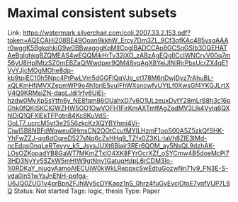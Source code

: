 # Maximal consistent subsets

Link: https://watermark.silverchair.com/coli.2007.33.2.153.pdf?token=AQECAHi208BE49Ooan9kkhW_Ercy7Dm3ZL_9Cf3qfKAc485ysgAAAr0wggK5BgkqhkiG9w0BBwagggKqMIICpgIBADCCAp8GCSqGSIb3DQEHATAeBglghkgBZQMEAS4wEQQMikHrTv32jXO_zABzAgEQgIICcIWNCryV00q7m56yU8HpIMtzSZ0mEBZaQlWwdper9QM48vqAgX8YeiJlNIRjrPbsUcrZX4qE1VyYJjcMOgMOhe8dp-kb9tpjEC10h5Npc4PtPwLVm5dGGFlQqVJo_ct178M6nDwjDyz7rAhuBL-xQLKmHfjMVXZepmWP9o4h1briE5vuIFhWXsncwfvUYtLf0XwsGf4YKGJLrtXV4Q9KRMsiZN-dapLJdi1rfv6UiEj-hzdw0MvXpSsYtfn6y_NE8fqm86OUahxD7v6O1ULzeuxDytY28mLr88h3c16pGhk0fQKISKCIGWZHW5OO1OwVOFH1FirKmAXTmtfAgZadMV3LIk4Vylq6QXhlDiQ1QFXlEkTFPotn84Kc8KuVdS-OoLT7_ucrcM5yt3e2556zkcKzXQYBYhmi4Vi-CjwI5B8NBFdWqweuGHmsCN2OOtCcufMYILHzmF1ooS00A5Z5zkQfSHK-YhFwZZJ-qg6dOqreD527sNq6cZsHHq9_TZfx0Z3KL-IaVh8ZIE3IMd-ncEdqsOnqLeRTevyv_k5_JsysJUXt6Biajr3REr6QOM_ay5NsQL9dzhAK-LOsOZKopadYB8GaWT7MKmZTxlO4XK8FYrOcrXZf_oSYCmw4B5doeMcPl73HD3NyYv5SZkW5mHtW9gtNny1GatuqHdpL6rCDM3Io-1i0RDKaY_njugyAamoAIECUjW0kWkLReppxcSwEdtuGozwNn71v9_FN3E-S-yda0in51wYaJnENH-pofga-U6JQ0ZUG1v4prBpnZFJhWy5cDYKaoz1nS_0hrz4fuGyEvciOtoE7vqfVUP7L6Q
Status: Not started
Tags: logic, thesis
Type: Paper
